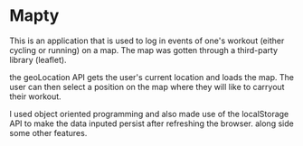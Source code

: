 # Mapty

This is an application that is used to log in events of one's workout (either cycling or running) on a map. The map was gotten through a third-party library (leaflet).

the geoLocation API gets the user's current location and loads the map. The user can then select a position on the map where they will like to carryout their workout.

I used object oriented programming and also made use of the localStorage API to make the data inputed persist after refreshing the browser. along side some other features.
